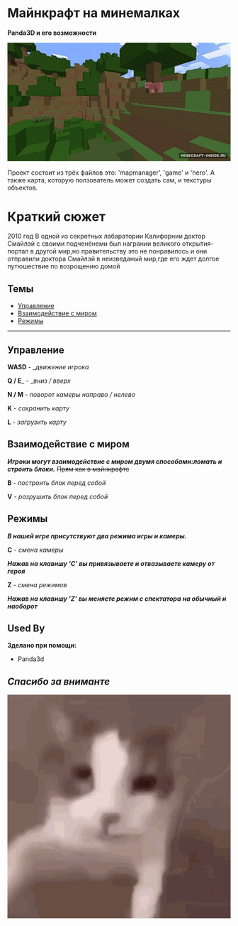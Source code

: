 

#  Майнкрафт на минемалках 
__Panda3D и его возможности__ 

 ![image](2_28.jpg)






Проект  состоит из трёх файлов это: 'mapmanager', 'game' и 'hero'. А также карта, которую ползователь может создать сам,
и текстуры объектов. 

# __Краткий сюжет__

2010 год В одной из секретных лабаратории Калифорнии доктор Смайлэй с своими подченёнеми был награнии великого открытия- портал в другой мир,но правительству это не понравилось и они отправили доктора Смайлэй в неизведаный мир,где его ждет долгое путюшествие по возрощению домой





## __Темы__

 - [Управление](https://awesomeopensource.com/project/elangosundar/awesome-README-templates)
 - [Взаимодействие с миром](https://github.com/matiassingers/awesome-readme)
 - [Режимы](https://bulldogjob.com/news/449-how-to-write-a-good-readme-for-your-github-project)
***

## __Управление__

__WASD__ - __движение игрока_

__Q / E___ - __вниз / вверх_

__N / M__ - _поворот камеры направо / нелево_

__K__ - _сохранить карту_

__L__ - _загрузить карту_


## __Взаимодействие с миром__

___Игроки могут взаимодействие с миром двумя способами:ломать и строить блоки.___
~~Прям как в майнкрафте~~


__B__ -  _построить блок перед собой_ 

__V__ - _разрушить блок перед собой_





## __Режимы__
___В нашей игре присутствуют два режима игры и камеры.___

__C__ - _смена камеры_

___Нажав на клавишу 'C' вы привязываете и отвазываете камеру от героя___

__Z__ - _смена режимов_

___Нажав на клавишу '__Z__' вы меняете режим с спектатора на обычный и наоборот___

## Used By

__Зделано при помощи:__

- Panda3d






___Спасибо за вниманте___
-
![image](cat-kiss.gif)
